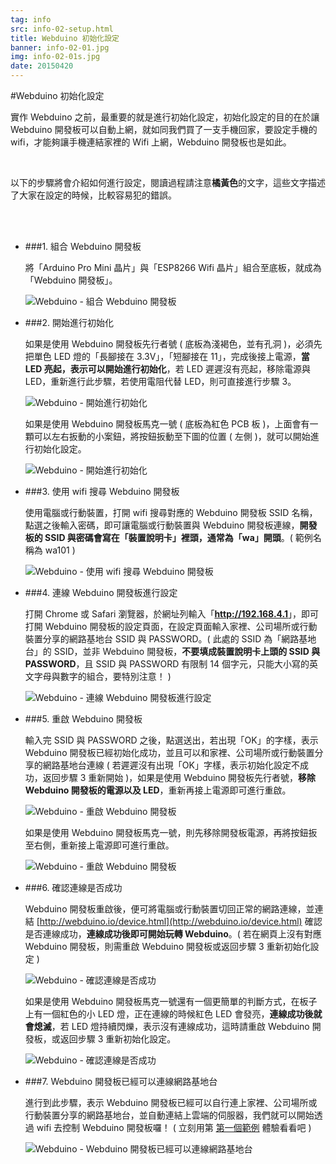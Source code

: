 ```yaml
---
tag: info
src: info-02-setup.html
title: Webduino 初始化設定
banner: info-02-01.jpg
img: info-02-01s.jpg
date: 20150420
---
```


<!-- @@master  = ../../_layout.html-->

<!-- @@block  =  meta-->

<title>Webduino 初始化設定 :::: Webduino = Web × Arduino</title>

<meta name="description" content="實作 Webduino 之前，最重要的就是進行初始化設定，初始化設定的目的在於讓 Webduino 開發板可以自動上網，就如同我們買了一支手機回家，要設定手機的 wifi，才能夠讓手機連結家裡的 Wifi 上網，Webduino 開發板也是如此。">

<meta itemprop="description" content="實作 Webduino 之前，最重要的就是進行初始化設定，初始化設定的目的在於讓 Webduino 開發板可以自動上網，就如同我們買了一支手機回家，要設定手機的 wifi，才能夠讓手機連結家裡的 Wifi 上網，Webduino 開發板也是如此。">

<meta property="og:description" content="實作 Webduino 之前，最重要的就是進行初始化設定，初始化設定的目的在於讓 Webduino 開發板可以自動上網，就如同我們買了一支手機回家，要設定手機的 wifi，才能夠讓手機連結家裡的 Wifi 上網，Webduino 開發板也是如此。">

<meta property="og:title" content="Webduino 初始化設定" >

<meta property="og:url" content="http://webduino.io/tutorials/info-02-setup.html">

<meta property="og:image" content="http://webduino.io/img/tutorials/info-02-01s.jpg">

<meta itemprop="image" content="http://webduino.io/img/tutorials/info-02-01s.jpg">

<!-- @@close-->



<!-- @@block  =  tutorials-->
#Webduino 初始化設定

實作 Webduino 之前，最重要的就是進行初始化設定，初始化設定的目的在於讓 Webduino 開發板可以自動上網，就如同我們買了一支手機回家，要設定手機的 wifi，才能夠讓手機連結家裡的 Wifi 上網，Webduino 開發板也是如此。

<br/>

以下的步驟將會介紹如何進行設定，閱讀過程請注意**橘黃色**的文字，這些文字描述了大家在設定的時候，比較容易犯的錯誤。

<br/>
<br/>

- ###1. 組合 Webduino 開發板

	將「Arduino Pro Mini 晶片」與「ESP8266 Wifi 晶片」組合至底板，就成為「Webduino 開發板」。

	![Webduino - 組合 Webduino 開發板](../img/tutorials/info-02-02.jpg)

- ###2. 開始進行初始化

	如果是使用 Webduino 開發板先行者號 ( 底板為淺褐色，並有孔洞 )，必須先把單色 LED 燈的「長腳接在 3.3V」，「短腳接在 11」，完成後接上電源，**當 LED 亮起，表示可以開始進行初始化**，若 LED 遲遲沒有亮起，移除電源與 LED，重新進行此步驟，若使用電阻代替 LED，則可直接進行步驟 3。

	![Webduino - 開始進行初始化](../img/tutorials/info-02-03.jpg)

	如果是使用 Webduino 開發板馬克一號 ( 底板為紅色 PCB 板 )，上面會有一顆可以左右扳動的小案鈕，將按鈕扳動至下圖的位置 ( 左側 )，就可以開始進行初始化設定。

	![Webduino - 開始進行初始化](../img/tutorials/info-02-09.jpg)

- ###3. 使用 wifi 搜尋 Webduino 開發板

	使用電腦或行動裝置，打開 wifi 搜尋對應的 Webduino 開發板 SSID 名稱，點選之後輸入密碼，即可讓電腦或行動裝置與 Webduino 開發板連線，**開發板的 SSID 與密碼會寫在「裝置說明卡」裡頭，通常為「wa」開頭**。( 範例名稱為 wa101 )

	![Webduino - 使用 wifi 搜尋 Webduino 開發板](../img/tutorials/info-02-04.jpg)


- ###4. 連線 Webduino 開發板進行設定

	打開 Chrome 或 Safari 瀏覽器，於網址列輸入「<b>http://192.168.4.1</b>」，即可打開 Webduino 開發板的設定頁面，在設定頁面輸入家裡、公司場所或行動裝置分享的網路基地台 SSID 與 PASSWORD。( 此處的 SSID 為「網路基地台」的 SSID，並非 Webduino 開發板，**不要填成裝置說明卡上頭的 SSID 與 PASSWORD**，且 SSID 與 PASSWORD 有限制 14 個字元，只能大小寫的英文字母與數字的組合，要特別注意！ )

	![Webduino - 連線 Webduino 開發板進行設定](../img/tutorials/info-02-07.jpg)

- ###5. 重啟 Webduino 開發板

	輸入完 SSID 與 PASSWORD 之後，點選送出，若出現「OK」的字樣，表示 Webduino 開發板已經初始化成功，並且可以和家裡、公司場所或行動裝置分享的網路基地台連線 ( 若遲遲沒有出現「OK」字樣，表示初始化設定不成功，返回步驟 3 重新開始 )，如果是使用 Webduino 開發板先行者號，**移除 Webduino 開發板的電源以及 LED**，重新再接上電源即可進行重啟。

	![Webduino - 重啟 Webduino 開發板](../img/tutorials/info-02-08.jpg)

	如果是使用 Webduino 開發板馬克一號，則先移除開發板電源，再將按鈕扳至右側，重新接上電源即可進行重啟。

	![Webduino - 重啟 Webduino 開發板](../img/tutorials/info-02-10.jpg)

- ###6. 確認連線是否成功

	Webduino 開發板重啟後，便可將電腦或行動裝置切回正常的網路連線，並連結 [http://webduino.io/device.html](http://webduino.io/device.html) 確認是否連線成功，**連線成功後即可開始玩轉 Webduino**。( 若在網頁上沒有對應 Webduino 開發板，則需重啟 Webduino 開發板或返回步驟 3 重新初始化設定 )

	![Webduino - 確認連線是否成功](../img/tutorials/info-02-06.jpg)

	如果是使用 Webduino 開發板馬克一號還有一個更簡單的判斷方式，在板子上有一個紅色的小 LED 燈，正在連線的時候紅色 LED 會發亮，**連線成功後就會熄滅**，若 LED 燈持續閃爍，表示沒有連線成功，這時請重啟 Webduino 開發板，或返回步驟 3 重新初始化設定。

	![Webduino - 確認連線是否成功](../img/tutorials/info-02-11.jpg)

- ###7. Webduino 開發板已經可以連線網路基地台

	進行到此步驟，表示 Webduino 開發板已經可以自行連上家裡、公司場所或行動裝置分享的網路基地台，並自動連結上雲端的伺服器，我們就可以開始透過 wifi 去控制 Webduino 開發板囉！ (  立刻用第 [第一個範例](tutorial-01-led.html) 體驗看看吧 )

	![Webduino - Webduino 開發板已經可以連線網路基地台](../img/tutorials/info-02-05.jpg)


<!-- @@close-->